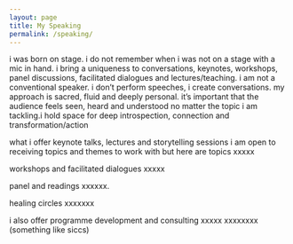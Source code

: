 ```yaml
---
layout: page
title: My Speaking
permalink: /speaking/
---
```


i was born on stage. i do not remember when i was not on a stage with a mic in hand. i bring a uniqueness to conversations, keynotes, workshops, panel discussions, facilitated dialogues and lectures/teaching. i am not a conventional speaker. i don’t perform speeches, i create conversations. my approach is sacred, fluid and deeply personal. it’s important that the audience feels seen, heard and understood no matter the topic i am tackling.i hold space for deep introspection, connection and transformation/action 

what i offer
keynote talks, lectures and storytelling sessions 
i am open to receiving topics and themes to work with but here are topics
xxxxx

workshops and facilitated dialogues
xxxxx

panel and readings 
xxxxxx. 

healing circles 
xxxxxxx

i also offer programme development and consulting xxxxx xxxxxxxx (something like siccs)


